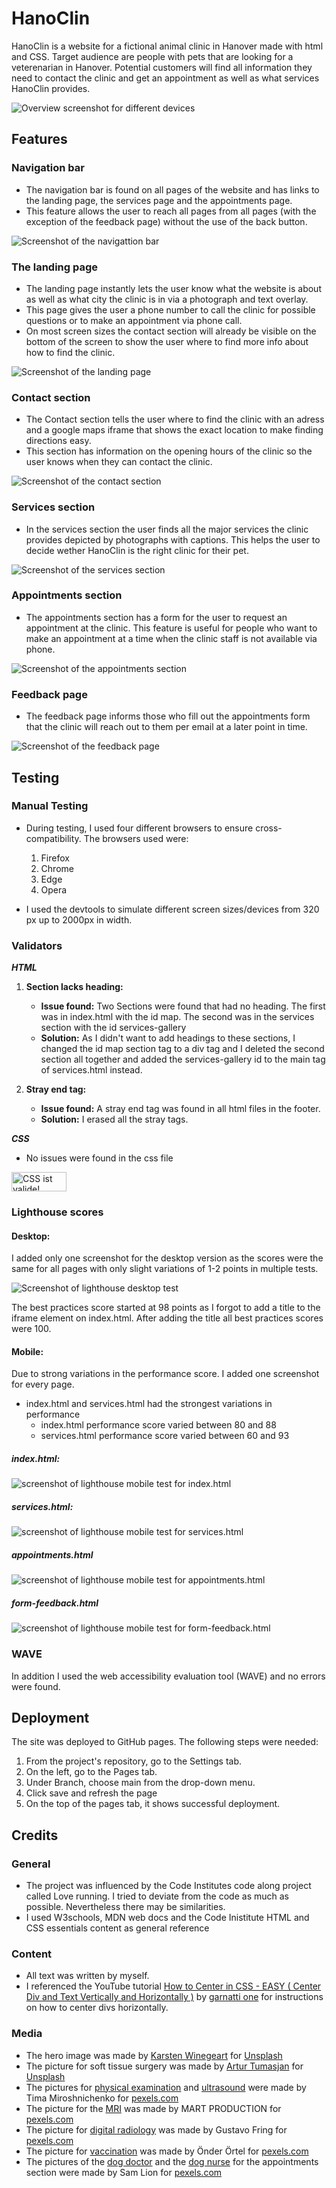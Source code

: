# HanoClin

HanoClin is a website for a fictional animal clinic in Hanover made with html and CSS. Target audience are people with pets that are looking for a veterenarian in Hanover. Potential customers will find all information they need to contact the clinic and get an appointment as well as what services HanoClin provides.

![Overview screenshot for different devices](docs/responsive.png)

## Features

### Navigation bar
- The navigation bar is found on all pages of the website and has links to the landing page, the services page and the appointments page.
- This feature allows the user to reach all pages from all pages (with the exception of the feedback page) without the use of the back button.

![Screenshot of the navigattion bar](docs/navbar.png)

### The landing page
- The landing page instantly lets the user know what the website is about as well as what city the clinic is in via a photograph and text overlay.
- This page gives the user a phone number to call the clinic for possible questions or to make an appointment via phone call.
- On most screen sizes the contact section will already be visible on the bottom of the screen to show the user where to find more info about how to find the clinic.

![Screenshot of the landing page](docs/landing-page.png)

### Contact section
- The Contact section tells the user where to find the clinic with an adress and a google maps iframe that shows the exact location to make finding directions easy.
- This section has information on the opening hours of the clinic so the user knows when they can contact the clinic.

![Screenshot of the contact section](docs/contact.png)

### Services section
- In the services section the user finds all the major services the clinic provides depicted by photographs with captions. This helps the user to decide wether HanoClin is the right clinic for their pet.

![Screenshot of the services section](docs/services.png)

### Appointments section
- The appointments section has a form for the user to request an appointment at the clinic. This feature is useful for people who want to make an appointment at a time when the clinic staff is not available via phone.

![Screenshot of the appointments section](docs/appointments.png)

### Feedback page
- The feedback page informs those who fill out the appointments form that the clinic will reach out to them per email at a later point in time.

![Screenshot of the feedback page](docs/feedback.png)

## Testing

### Manual Testing
- During testing, I used four different browsers to ensure cross-compatibility. The browsers used were:
    1. Firefox
    2. Chrome
    3. Edge
    4. Opera

- I used the devtools to simulate different screen sizes/devices from 320 px up to 2000px in width.

### Validators

***HTML***
1. **Section lacks heading:**
    - **Issue found:** Two Sections were found that had no heading. The first was in index.html with the id map. The second was in the services section with the id services-gallery
    - **Solution:** As I didn't want to add headings to these sections, I changed the id map section tag to a div tag and I deleted the second section all together and added the services-gallery id to the main tag of services.html instead.

2. **Stray end tag:**
    - **Issue found:** A stray end tag was found in all html files in the footer. 
    - **Solution:** I erased all the stray tags.

***CSS***
- No issues were found in the css file
<p>
    <a href="https://jigsaw.w3.org/css-validator/check/referer">
        <img style="border:0;width:88px;height:31px"
            src="https://jigsaw.w3.org/css-validator/images/vcss"
            alt="CSS ist valide!" />
    </a>
</p>

### Lighthouse scores

#### Desktop:
I added only one screenshot for the desktop version as the scores were the same for all pages with only slight variations of 1-2 points in multiple tests.

![Screenshot of lighthouse desktop test](docs/lighthouse-services.png)

The best practices score started at 98 points as I forgot to add a title to the iframe element on index.html. After adding the title all best practices scores were 100.

#### Mobile:

Due to strong variations in the performance score. I added one screenshot for every page.
- index.html and services.html had the strongest variations in performance
    - index.html performance score varied between 80 and 88
    - services.html performance score varied between 60 and 93

##### index.html:
![screenshot of lighthouse mobile test for index.html](docs/lighthouse-index-mobile.png)

##### services.html:
![screenshot of lighthouse mobile test for services.html](docs/lighthouse-services-mobile.png)

##### appointments.html
![screenshot of lighthouse mobile test for appointments.html](docs/lighthouse-appointments-mobile.png)

##### form-feedback.html
![screenshot of lighthouse mobile test for form-feedback.html](docs/lighthouse-feedback-mobile.png)

### WAVE
In addition I used the web accessibility evaluation tool (WAVE) and no errors were found.

## Deployment
The site was deployed to GitHub pages. The following steps were needed:
1. From the project's repository, go to the Settings tab.
2. On the left, go to the Pages tab.
3. Under Branch, choose main from the drop-down menu.
4. Click save and refresh the page
5. On the top of the pages tab, it shows successful deployment. 

## Credits

### General
- The project was influenced by the Code Institutes code along project called Love running. I tried to deviate from the code as much as possible. Nevertheless there may be similarities.
- I used W3schools, MDN web docs and the Code Inistitute HTML and CSS essentials content as general reference

### Content
- All text was written by myself.
- I referenced the YouTube tutorial [How to Center in CSS - EASY ( Center Div and Text Vertically and Horizontally )](https://www.youtube.com/watch?v=QdITQ4upjME) by [garnatti one](https://www.youtube.com/@garnattione) for instructions on how to center divs horizontally.

### Media

- The hero image was made by <a href="https://unsplash.com/de/@karsten116?utm_content=creditCopyText&utm_medium=referral&utm_source=unsplash">Karsten Winegeart</a> for <a href="https://unsplash.com/de/fotos/weiss-schwarzer-hund-mit-kurzem-mantel-in-weiss-schwarzem-polka-dot-shirt-loJL4ijUobg?utm_content=creditCopyText&utm_medium=referral&utm_source=unsplash">Unsplash</a>
- The picture for soft tissue surgery was made by <a href="https://unsplash.com/de/@arturtumasjan?utm_content=creditCopyText&utm_medium=referral&utm_source=unsplash">Artur Tumasjan</a> for <a href="https://unsplash.com/de/fotos/frau-tragt-grune-gesichtsmaske-qLzWvcQq-V8?utm_content=creditCopyText&utm_medium=referral&utm_source=unsplash">Unsplash</a>
- The pictures for [physical examination](https://www.pexels.com/de-de/foto/mann-hund-haustier-technologie-6235231/) and [ultrasound](https://www.pexels.com/de-de/foto/mann-frau-tier-hund-6235653/) were made by Tima Miroshnichenko for [pexels.com](https://www.pexels.com)
- The picture for the [MRI](https://www.pexels.com/de-de/foto/technologie-krankenhaus-medizin-medikament-7089024/) was made by MART  PRODUCTION for [pexels.com](https://www.pexels.com)
- The picture for [digital radiology](https://www.pexels.com/de-de/foto/laptop-zahne-zahnarzt-ergebnis-5622259/) was made by Gustavo Fring for [pexels.com](https://www.pexels.com)
- The picture for [vaccination](https://www.pexels.com/de-de/foto/haustier-pelzig-medikation-spritze-7155697/) was made by Önder Örtel for [pexels.com](https://www.pexels.com)
- The pictures of the [dog doctor](https://www.pexels.com/de-de/foto/kleiner-hund-im-hellen-studio-der-medizinische-uniform-tragt-5732464/) and the [dog nurse](https://www.pexels.com/de-de/foto/tier-hund-haustier-niedlich-5733423/) for the appointments section were made by Sam Lion for [pexels.com](https://www.pexels.com)
